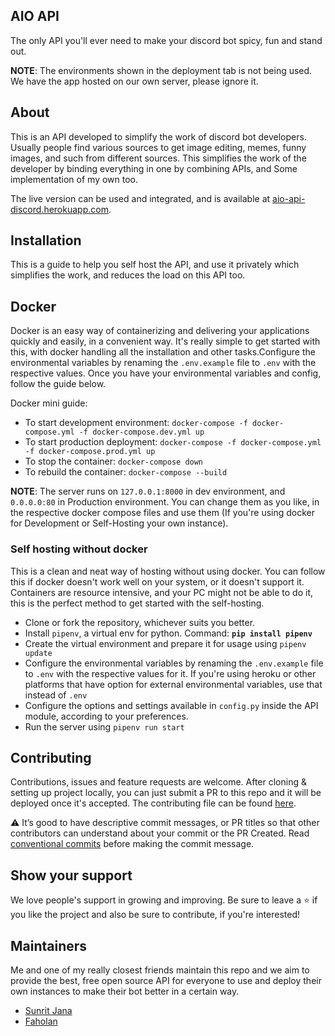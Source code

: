 ## AIO API

The only API you'll ever need to make your discord bot spicy, fun and stand out.

**NOTE**: The environments shown in the deployment tab is not being used.
We have the app hosted on our own server, please ignore it.

## About

This is an API developed to simplify the work of discord bot developers. Usually people find
various sources to get image editing, memes, funny images, and such from different sources.
This simplifies the work of the developer by binding everything in one by combining APIs, and
Some implementation of my own too.

The live version can be used and integrated, and is available at [aio-api-discord.herokuapp.com](http://aio-api-discord.herokuapp.com/).

## Installation

This is a guide to help you self host the API, and use it privately which simplifies the work, and
reduces the load on this API too.

## Docker

Docker is an easy way of containerizing and delivering your applications quickly and easily, in a 
convenient way. It's really simple to get started with this, with docker handling all the installation
and other tasks.Configure the environmental variables by renaming the `.env.example` file to `.env` with the respective 
values. Once you have your environmental variables and config, follow the guide below.

Docker mini guide:

- To start development environment: `docker-compose -f docker-compose.yml -f docker-compose.dev.yml up`
- To start production deployment: `docker-compose -f docker-compose.yml -f docker-compose.prod.yml up`
- To stop the container: `docker-compose down`
- To rebuild the container: `docker-compose --build`

**NOTE**: The server runs on `127.0.0.1:8000` in dev environment, and `0.0.0.0:80` in Production environment.
You can change them as you like, in the respective docker compose files and use them 
(If you're using docker for Development or Self-Hosting your own instance).

### Self hosting without docker

This is a clean and neat way of hosting without using docker. You can follow this if docker doesn't work
well on your system, or it doesn't support it. Containers are resource intensive, and your PC might not
be able to do it, this is the perfect method to get started with the self-hosting.

- Clone or fork the repository, whichever suits you better.
- Install `pipenv`, a virtual env for python. Command: **`pip install pipenv`**
- Create the virtual environment and prepare it for usage using `pipenv update`
- Configure the environmental variables by renaming the `.env.example` file to `.env` with the respective 
  values for it. If you're using heroku or other platforms that have option for external environmental
  variables, use that instead of `.env`
- Configure the options and settings available in `config.py` inside the API module, according to your
  preferences.
- Run the server using `pipenv run start`

## Contributing

Contributions, issues and feature requests are welcome. After cloning & setting up project locally, you 
can just submit a PR to this repo and it will be deployed once it's accepted. The contributing file can be 
found 
[here](https://github.com/janaSunrise/AIO-API/blob/main/CONTRIBUTING.md).

⚠️ It’s good to have descriptive commit messages, or PR titles so that other contributors can understand about your commit or the PR Created.
Read [conventional commits](https://www.conventionalcommits.org/en/v1.0.0-beta.3/) before making the commit message.

## Show your support

We love people's support in growing and improving. Be sure to leave a ⭐️ if you like the project and 
also be sure to contribute, if you're interested!

## Maintainers

Me and one of my really closest friends maintain this repo and we aim to provide the best, free open source API for everyone to use and deploy their own instances to make their bot better in a certain way.

- [Sunrit Jana](https://github.com/janaSunrise)
- [Faholan](https://github.com/Faholan)
